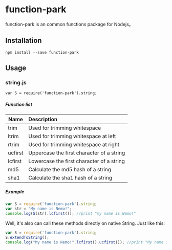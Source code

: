 function-park
=====

function-park is an common functions package for Nodejs。

## Installation

	npm install --save function-park

## Usage

### string.js

	var S = require('function-park').string;
	
##### Function list

| Name        | Description     |
| ----------- |:--------------- |
|trim   |Used for trimming whitespace|
|ltrim  |Used for trimming whitespace at left|
|rtrim  |Used for trimming whitespace at right|
|ucfirst|Uppercase the first character of a string|
|lcfirst|Lowercase the first character of a string|
|md5    |Calculate the md5 hash of a string|
|sha1   |Calculate the sha1 hash of a string|

##### Example

```javascript
var S = require('function-park').string;
var str = "My name is Nemo!";
console.log(S(str).lcfirst()); //print "my name is Nemo!"
```

Well, it's also can call these methods directly on native String. Just like this:

```javascript
var S = require('function-park').string;
S.extendToString();
console.log("My name is Nemo!".lcfirst().ucfirst()); //print "My name is Nemo!"
```


